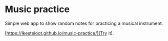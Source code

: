 # Music practice

Simple web app to show random notes for practicing a musical instrument.

[https://lkesteloot.github.io/music-practice/](Try it).

